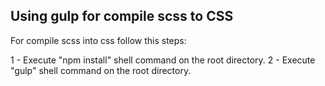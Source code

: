 ## Using gulp for compile scss to CSS

For compile scss into css follow this steps:

1 - Execute "npm install" shell command on the root directory.
2 - Execute "gulp" shell command on the root directory.